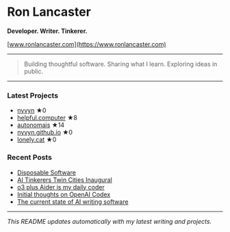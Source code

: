 # Ron Lancaster

**Developer. Writer. Tinkerer.**

[www.ronlancaster.com](https://www.ronlancaster.com)

---

> Building thoughtful software. Sharing what I learn. Exploring ideas in public.

---

### Latest Projects
<!-- RECENT_REPOS_START -->
- [nyvyn](https://github.com/nyvyn/nyvyn) ★0
- [helpful.computer](https://github.com/nyvyn/helpful.computer) ★8
- [autonomais](https://github.com/nyvyn/autonomais) ★14
- [nyvyn.github.io](https://github.com/nyvyn/nyvyn.github.io) ★0
- [lonely.cat](https://github.com/nyvyn/lonely.cat) ★0
<!-- RECENT_REPOS_END -->

### Recent Posts
<!-- RECENT_POSTS_START -->
- [Disposable Software](https://www.ronlancaster.com/posts/disposable-software)
- [AI Tinkerers Twin Cities Inaugural](https://www.ronlancaster.com/posts/ai-tinkerers-twin-cities-inaugural)
- [o3 plus Aider is my daily coder](https://www.ronlancaster.com/posts/o3-plus-aider-is-my-daily-coder)
- [Initial thoughts on OpenAI Codex](https://www.ronlancaster.com/posts/openai-codex)
- [The current state of AI writing software](https://www.ronlancaster.com/posts/the-current-state-of-ai-writing-software)
<!-- RECENT_POSTS_END -->

---

_This README updates automatically with my latest writing and projects._
